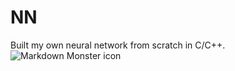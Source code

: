 # NN
Built my own neural network from scratch in C/C++.
<br>
<img src="https://d30y9cdsu7xlg0.cloudfront.net/png/873053-200.png" alt="Markdown Monster icon" style="float: left; margin-right: 10px;" />

